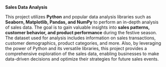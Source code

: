 **Sales Data Analysis**

This project utilizes **Python** and popular data analysis libraries such as **Seaborn, Matplotlib, Pandas, and NumPy** to perform an in-depth analysis of  sales data. 
The goal is to gain valuable insights into **sales patterns, customer behavior, and product performance** during the festive season. 
The dataset used for analysis includes information on sales transactions, customer demographics, product categories, and more. 
Also, by leveraging the power of Python and its versatile libraries, this project provides a comprehensive exploration of the sales data, enabling businesses to make data-driven decisions and optimize their strategies for future sales events.
